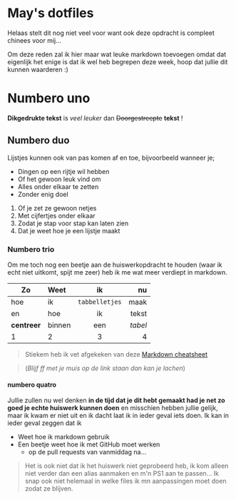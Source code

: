 # May's dotfiles

Helaas stelt dit nog niet veel voor want ook deze opdracht is compleet chinees voor mij...

Om deze reden zal ik hier maar wat leuke markdown toevoegen omdat dat eigenlijk het enige is dat ik wel heb begrepen deze week, hoop dat jullie dit kunnen waarderen :)

# Numbero uno

**Dikgedrukte tekst** is _veel leuker_ dan ~~Doorgestreepte~~ **tekst** !

## Numbero duo

Lijstjes kunnen ook van pas komen af en toe, bijvoorbeeld wanneer je;

* Dingen op een rijtje wil hebben
* Of het gewoon leuk vind om
* Alles onder elkaar te zetten
* Zonder enig doel

1. Of je zet ze gewoon netjes
2. Met cijfertjes onder elkaar
3. Zodat je stap voor stap kan laten zien
4. Dat je weet hoe je een lijstje maakt

### Numbero trio

Om me toch nog een beetje aan de huiswerkopdracht te houden (waar ik echt niet uitkomt, spijt me zeer) heb ik me wat meer verdiept in markdown.

Zo | Weet | ik | nu
--- |:---|:---:| ---:
hoe | ik | `tabbelletjes` | maak
en | hoe | ik | tekst 
**centreer** | binnen | een | _tabel_
1 | 2 | 3 | 4

> Stiekem heb ik vet afgekeken van deze [Markdown cheatsheet](https://github.com/adam-p/markdown-here/wiki/Markdown-Cheatsheet "ff lachen, thanks adam")

> (_Blijf ff met je muis op de link staan dan kan je lachen_)

#### numbero quatro

Jullie zullen nu wel denken **in de tijd dat je dit hebt gemaakt had je net zo goed je echte huiswerk kunnen doen** en misschien hebben jullie gelijk, maar ik kwam er niet uit en ik dacht laat ik in ieder geval iets doen. 
Ik kan in ieder geval zeggen dat ik

* Weet hoe ik markdown gebruik
* Een beetje weet hoe ik met GitHub moet werken
  * op de pull requests van vanmiddag na...

> Het is ook niet dat ik het huiswerk niet geprobeerd heb, ik kom alleen niet verder dan een alias aanmaken en m'n PS1 aan te passen... Ik snap ook niet helemaal in welke files ik mn aanpassingen moet doen zodat ze blijven.
